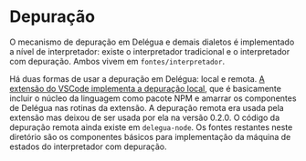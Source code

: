 # Depuração

O mecanismo de depuração em Delégua e demais dialetos é implementado a nível de interpretador: existe o interpretador tradicional e o interpretador com depuração. Ambos vivem em `fontes/interpretador`.

Há duas formas de usar a depuração em Delégua: local e remota. [A extensão do VSCode implementa a depuração local](https://github.com/DesignLiquido/vscode), que é basicamente incluir o núcleo da linguagem como pacote NPM e amarrar os componentes de Delégua nas rotinas da extensão. A depuração remota era usada pela extensão mas deixou de ser usada por ela na versão 0.2.0. O código da depuração remota ainda existe em `delegua-node`. Os fontes restantes neste diretório são os componentes básicos para implementação da máquina de estados do interpretador com depuração.
